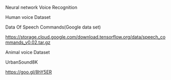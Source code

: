 Neural network Voice Recognition

Human voice Dataset

Data Of Speech Commands(Google data set)

https://storage.cloud.google.com/download.tensorflow.org/data/speech_commands_v0.02.tar.gz

Animal voice Dataset

UrbanSound8K

https://goo.gl/8hY5ER
